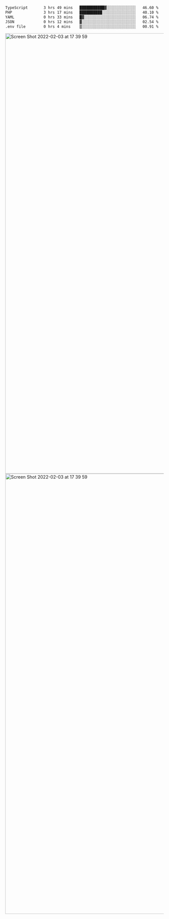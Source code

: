 <!--START_SECTION:waka-->

```txt
TypeScript       3 hrs 49 mins   ███████████▓░░░░░░░░░░░░░   46.60 %
PHP              3 hrs 17 mins   ██████████░░░░░░░░░░░░░░░   40.10 %
YAML             0 hrs 33 mins   █▓░░░░░░░░░░░░░░░░░░░░░░░   06.74 %
JSON             0 hrs 12 mins   ▓░░░░░░░░░░░░░░░░░░░░░░░░   02.54 %
.env file        0 hrs 4 mins    ▒░░░░░░░░░░░░░░░░░░░░░░░░   00.91 %
```

<!--END_SECTION:waka-->

<img width="1400" alt="Screen Shot 2022-02-03 at 17 39 59" src="https://user-images.githubusercontent.com/45716542/152387304-f2b60485-53a6-4f4b-a818-5cefb1b0c0ae.png">
<img width="1400" alt="Screen Shot 2022-02-03 at 17 39 59" src="https://user-images.githubusercontent.com/45716542/152387273-ea5cdf21-2a45-44da-8bef-00c1763b1d42.png">
